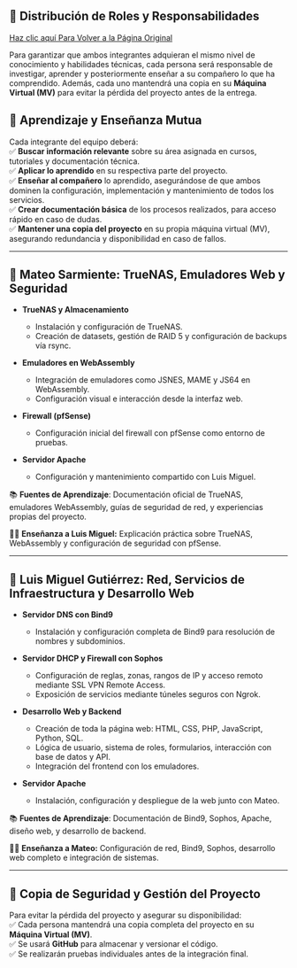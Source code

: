 ## 📌 Distribución de Roles y Responsabilidades  

<a href="https://github.com/ImDeathWis/Proyecto-pagina-emulacion./blob/main/README.md" target="_blank">Haz clic aquí Para Volver a la Página Original</a>

Para garantizar que ambos integrantes adquieran el mismo nivel de conocimiento y habilidades técnicas, cada persona será responsable de investigar, aprender y posteriormente enseñar a su compañero lo que ha comprendido. Además, cada uno mantendrá una copia en su **Máquina Virtual (MV)** para evitar la pérdida del proyecto antes de la entrega.  

## 🔄 Aprendizaje y Enseñanza Mutua  
Cada integrante del equipo deberá:  
✅ **Buscar información relevante** sobre su área asignada en cursos, tutoriales y documentación técnica.  
✅ **Aplicar lo aprendido** en su respectiva parte del proyecto.  
✅ **Enseñar al compañero** lo aprendido, asegurándose de que ambos dominen la configuración, implementación y mantenimiento de todos los servicios.  
✅ **Crear documentación básica** de los procesos realizados, para acceso rápido en caso de dudas.  
✅ **Mantener una copia del proyecto** en su propia máquina virtual (MV), asegurando redundancia y disponibilidad en caso de fallos.  

---

## 👥 Mateo Sarmiente: TrueNAS, Emuladores Web y Seguridad

- **TrueNAS y Almacenamiento**  
  - Instalación y configuración de TrueNAS.  
  - Creación de datasets, gestión de RAID 5 y configuración de backups vía rsync.  

- **Emuladores en WebAssembly**  
  - Integración de emuladores como JSNES, MAME y JS64 en WebAssembly.  
  - Configuración visual e interacción desde la interfaz web.  

- **Firewall (pfSense)**  
  - Configuración inicial del firewall con pfSense como entorno de pruebas.  

- **Servidor Apache**  
  - Configuración y mantenimiento compartido con Luis Miguel.  

📚 **Fuentes de Aprendizaje**: Documentación oficial de TrueNAS, emuladores WebAssembly, guías de seguridad de red, y experiencias propias del proyecto.

🧑‍🏫 **Enseñanza a Luis Miguel:** Explicación práctica sobre TrueNAS, WebAssembly y configuración de seguridad con pfSense.

---

## 👥 Luis Miguel Gutiérrez: Red, Servicios de Infraestructura y Desarrollo Web

- **Servidor DNS con Bind9**  
  - Instalación y configuración completa de Bind9 para resolución de nombres y subdominios.  

- **Servidor DHCP y Firewall con Sophos**  
  - Configuración de reglas, zonas, rangos de IP y acceso remoto mediante SSL VPN Remote Access.  
  - Exposición de servicios mediante túneles seguros con Ngrok.  

- **Desarrollo Web y Backend**  
  - Creación de toda la página web: HTML, CSS, PHP, JavaScript, Python, SQL.  
  - Lógica de usuario, sistema de roles, formularios, interacción con base de datos y API.  
  - Integración del frontend con los emuladores.  

- **Servidor Apache**  
  - Instalación, configuración y despliegue de la web junto con Mateo.  

📚 **Fuentes de Aprendizaje**: Documentación de Bind9, Sophos, Apache, diseño web, y desarrollo de backend.  

🧑‍🏫 **Enseñanza a Mateo:** Configuración de red, Bind9, Sophos, desarrollo web completo e integración de sistemas.

---

## 📂 Copia de Seguridad y Gestión del Proyecto  
Para evitar la pérdida del proyecto y asegurar su disponibilidad:  
✅ Cada persona mantendrá una copia completa del proyecto en su **Máquina Virtual (MV)**.  
✅ Se usará **GitHub** para almacenar y versionar el código.  
✅ Se realizarán pruebas individuales antes de la integración final.  
